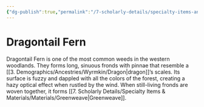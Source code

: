 ```yaml
---
{"dg-publish":true,"permalink":"/7-scholarly-details/specialty-items-and-materials/plants-and-fungi/dragontail-fern/","noteIcon":""}
---
```


# Dragontail Fern

Dragontail Fern is one of the most common weeds in the western woodlands. They forms long, sinuous fronds with pinnae that resemble a [[3. Demographics/Ancestries/Wyrmkin/Dragon\|dragon]]’s scales. Its surface is fuzzy and dappled with all the colors of the forest, creating a hazy optical effect when rustled by the wind. When still-living fronds are woven together, it forms [[7. Scholarly Details/Specialty Items & Materials/Materials/Greenweave\|Greenweave]].